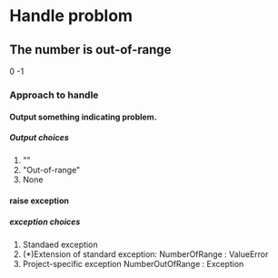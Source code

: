 # Handle problom

## The number is out-of-range
0
-1

### Approach to handle
#### Output something indicating problem.
##### Output choices
1. ""
2. "Out-of-range"
3. None

#### raise exception
##### exception choices
1. Standaed exception
2. (*)Extension of standard exception:
    NumberOfRange : ValueError
3. Project-specific exception
    NumberOutOfRange : Exception